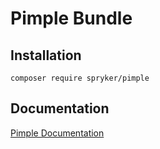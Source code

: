 # Pimple Bundle

## Installation

```
composer require spryker/pimple
```

## Documentation

[Pimple Documentation](https://spryker.github.io/pimple/index.html)




